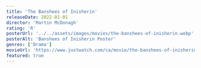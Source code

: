 ```yaml
---
title: 'The Banshees of Inisherin'
releaseDate: 2022-01-01
director: 'Martin McDonagh'
rating: 'R'
posterUrl: '../../assets/images/movies/the-banshees-of-inisherin.webp'
posterAlt: 'Banshees of Inisherin Poster'
genres: ['Drama']
movieUrl: 'https://www.justwatch.com/ca/movie/the-banshees-of-inisherin'
featured: true
---
```

